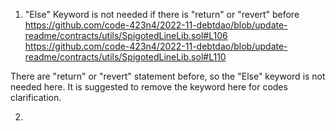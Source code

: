 1. "Else" Keyword is not needed if there is "return" or "revert" before
https://github.com/code-423n4/2022-11-debtdao/blob/update-readme/contracts/utils/SpigotedLineLib.sol#L106
https://github.com/code-423n4/2022-11-debtdao/blob/update-readme/contracts/utils/SpigotedLineLib.sol#L110

There are "return" or "revert" statement before, so the "Else" keyword is not needed here. It is suggested to remove the keyword here for codes clarification.

2. 